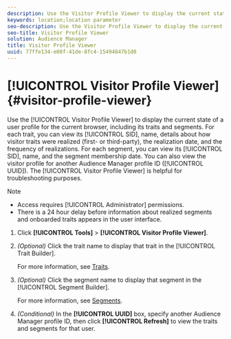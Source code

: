 ```yaml
---
description: Use the Visitor Profile Viewer to display the current state of a user profile for the current browser, including its traits and segments. For each trait, you can view its SID, name, details about how visitor traits were realized (first- or third-party), the realization date, and the frequency of realizations. For each segment, you can view its SID, name, and the segment membership date. You can also view the visitor profile for another Audience Manager profile ID (UUID). The Visitor Profile Viewer is helpful for troubleshooting purposes.
keywords: location;location parameter
seo-description: Use the Visitor Profile Viewer to display the current state of a user profile for the current browser, including its traits and segments. For each trait, you can view its SID, name, details about how visitor traits were realized (first- or third-party), the realization date, and the frequency of realizations. For each segment, you can view its SID, name, and the segment membership date. You can also view the visitor profile for another Audience Manager profile ID (UUID). The Visitor Profile Viewer is helpful for troubleshooting purposes.
seo-title: Visitor Profile Viewer
solution: Audience Manager
title: Visitor Profile Viewer
uuid: 77ffe134-e08f-41de-8fc4-15494847b1d0
---
```


# [!UICONTROL Visitor Profile Viewer] {#visitor-profile-viewer}

Use the [!UICONTROL Visitor Profile Viewer] to display the current state of a user profile for the current browser, including its traits and segments. For each trait, you can view its [!UICONTROL SID], name, details about how visitor traits were realized (first- or third-party), the realization date, and the frequency of realizations. For each segment, you can view its [!UICONTROL SID], name, and the segment membership date. You can also view the visitor profile for another Audience Manager profile ID ([!UICONTROL UUID]). The [!UICONTROL Visitor Profile Viewer] is helpful for troubleshooting purposes.

>[!NOTE]
>
>* Access requires [!UICONTROL Administrator] permissions.
>* There is a 24 hour delay before information about realized segments and onboarded traits appears in the user interface.

<!-- 
Traits that are not part of a segment will not appear in the
<span class="wintitle"> Visitor Profile Viewer</span>.
-->

1. Click **[!UICONTROL Tools]** > **[!UICONTROL Visitor Profile Viewer]**.

1. *(Optional)* Click the trait name to display that trait in the [!UICONTROL Trait Builder].

   For more information, see [Traits](../features/traits/trait-details-page.md).

1. *(Optional)* Click the segment name to display that segment in the [!UICONTROL Segment Builder].

   For more information, see [Segments](../features/segments/segments-purpose.md).

1. *(Conditional)* In the **[!UICONTROL UUID]** box, specify another Audience Manager profile ID, then click **[!UICONTROL Refresh]** to view the traits and segments for that user.